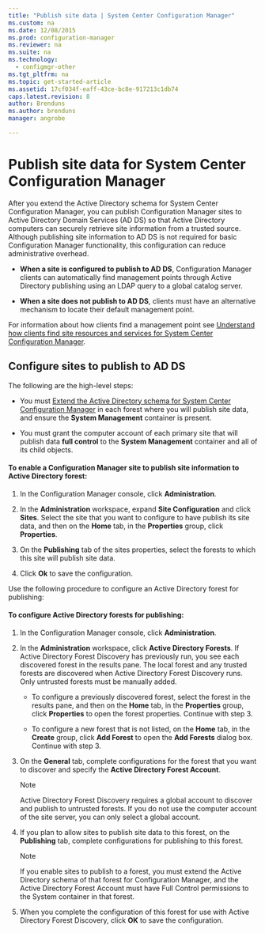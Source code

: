 ```yaml
---
title: "Publish site data | System Center Configuration Manager"
ms.custom: na
ms.date: 12/08/2015
ms.prod: configuration-manager
ms.reviewer: na
ms.suite: na
ms.technology:
  - configmgr-other
ms.tgt_pltfrm: na
ms.topic: get-started-article
ms.assetid: 17cf034f-eaff-43ce-bc8e-917213c1db74
caps.latest.revision: 8
author: Brendunsms.author: brendunsmanager: angrobe

---
```

# Publish site data for System Center Configuration Manager
After you extend the Active Directory schema for System Center Configuration Manager, you can publish Configuration Manager sites to Active Directory Domain Services (AD DS) so that Active Directory computers can securely retrieve site information from a trusted source. Although publishing site information to AD DS is not required for basic Configuration Manager functionality, this configuration can reduce administrative overhead.  

-   **When a site is configured to publish to AD DS**, Configuration Manager clients can automatically find management points through Active Directory publishing using an LDAP query to a global catalog server.  

-   **When a site does not publish to AD DS**, clients must have an alternative mechanism to locate their default management point.  

For information about how clients find a management point see [Understand how clients find site resources and services for System Center Configuration Manager](../../../../core/plan-design/hierarchy/understand-how-clients-find-site-resources-and-services.md).  

## Configure sites to publish to AD DS  
 The following are the high-level steps:  

-   You must [Extend the Active Directory schema for System Center Configuration Manager](../../../../core/plan-design/network/extend-the-active-directory-schema.md) in each forest where you will publish site data, and ensure the **System Management** container is present.  

-   You must grant the computer account of each primary site that will publish data   **full control** to the **System Management** container and all of its child objects.  

#### To enable a Configuration Manager site to publish site information to Active Directory forest:  

1.  In the Configuration Manager console, click **Administration**.  

2.  In the **Administration** workspace, expand **Site Configuration** and click **Sites**. Select the site that you want to configure to have publish its site data, and then on the **Home** tab, in the **Properties** group, click **Properties**.  

3.  On the **Publishing** tab of the sites properties, select the forests to which this site will publish site data.  

4.  Click **Ok** to save the configuration.  

 Use the following procedure to configure an Active Directory forest for publishing:  

#### To configure Active Directory forests for publishing:  

1.  In the Configuration Manager console, click **Administration**.  

2.  In the **Administration** workspace, click **Active Directory Forests**. If Active Directory Forest Discovery has previously run, you see each discovered forest in the results pane. The local forest and any trusted forests are discovered when Active Directory Forest Discovery runs. Only untrusted forests must be manually added.  

    -   To configure a previously discovered forest, select the forest in the results pane, and then on the **Home** tab, in the **Properties** group, click **Properties** to open the forest properties. Continue with step 3.  

    -   To configure a new forest that is not listed, on the **Home** tab, in the **Create** group, click **Add Forest** to open the **Add Forests** dialog box. Continue with step 3.  

3.  On the **General** tab, complete configurations for the forest that you want to discover and specify the **Active Directory Forest Account**.  

    > [!NOTE]  
    >  Active Directory Forest Discovery requires a global account to discover and publish to untrusted forests. If you do not use the computer account of the site server, you can only select a global account.  

4.  If you plan to allow sites to publish site data to this forest, on the **Publishing** tab, complete configurations for publishing to this forest.  

    > [!NOTE]  
    >  If you enable sites to publish to a forest, you must extend the Active Directory schema of that forest for Configuration Manager, and the Active Directory Forest Account must have Full Control permissions to the System container in that forest.  

5.  When you complete the configuration of this forest for use with Active Directory Forest Discovery, click **OK** to save the configuration.  
